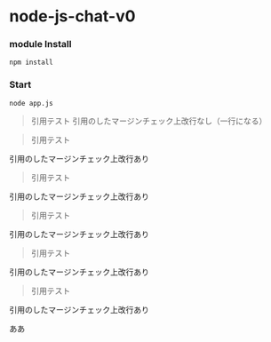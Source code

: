 # node-js-chat-v0


### module Install
```
npm install
```

### Start
```
node app.js
```


>引用テスト
引用のしたマージンチェック上改行なし（一行になる）

>引用テスト

引用のしたマージンチェック上改行あり




>引用テスト

引用のしたマージンチェック上改行あり

>引用テスト

引用のしたマージンチェック上改行あり



>引用テスト

引用のしたマージンチェック上改行あり


>引用テスト

引用のしたマージンチェック上改行あり


ああ
